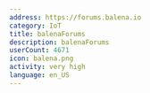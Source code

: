 ```yaml
---
address: https://forums.balena.io
category: IoT
title: balenaForums
description: balenaForums
userCount: 4671
icon: balena.png
activity: very high
language: en_US
---
```

